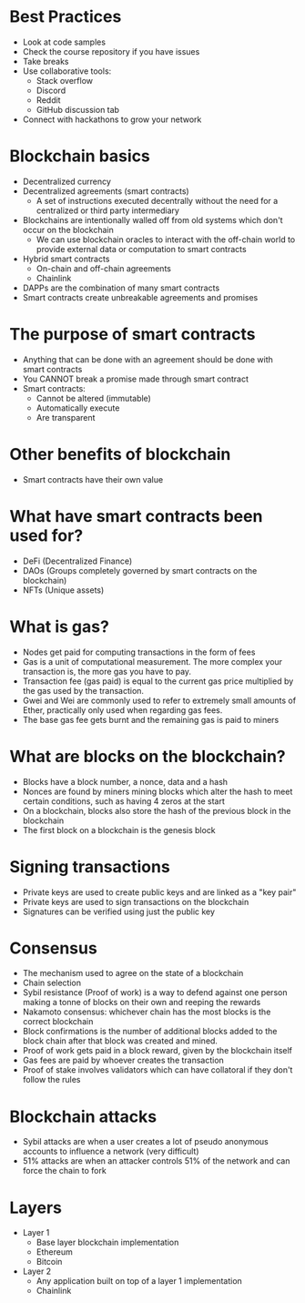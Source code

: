 # Best Practices
- Look at code samples
- Check the course repository if you have issues
- Take breaks
- Use collaborative tools:
    - Stack overflow
    - Discord
    - Reddit
    - GitHub discussion tab
- Connect with hackathons to grow your network

# Blockchain basics
- Decentralized currency
- Decentralized agreements (smart contracts)
    - A set of instructions executed decentrally without the need for a centralized or third party intermediary
- Blockchains are intentionally walled off from old systems which don't occur on the blockchain
    - We can use blockchain oracles to interact with the off-chain world to provide external data or computation to smart contracts
- Hybrid smart contracts
    - On-chain and off-chain agreements
    - Chainlink
- DAPPs are the combination of many smart contracts
- Smart contracts create unbreakable agreements and promises

# The purpose of smart contracts
- Anything that can be done with an agreement should be done with smart contracts
- You CANNOT break a promise made through smart contract
- Smart contracts:
    - Cannot be altered (immutable)
    - Automatically execute
    - Are transparent

# Other benefits of blockchain
- Smart contracts have their own value

# What have smart contracts been used for?
- DeFi (Decentralized Finance)
- DAOs (Groups completely governed by smart contracts on the blockchain)
- NFTs (Unique assets)

# What is gas?
- Nodes get paid for computing transactions in the form of fees
- Gas is a unit of computational measurement. The more complex your transaction is, the more gas you have to pay.
- Transaction fee (gas paid) is equal to the current gas price multiplied by the gas used by the transaction.
- Gwei and Wei are commonly used to refer to extremely small amounts of Ether, practically only used when regarding gas fees.
- The base gas fee gets burnt and the remaining gas is paid to miners 

# What are blocks on the blockchain?
- Blocks have a block number, a nonce, data and a hash
- Nonces are found by miners mining blocks which alter the hash to meet certain conditions, such as having 4 zeros at the start
- On a blockchain, blocks also store the hash of the previous block in the blockchain
- The first block on a blockchain is the genesis block

# Signing transactions
- Private keys are used to create public keys and are linked as a "key pair"
- Private keys are used to sign transactions on the blockchain
- Signatures can be verified using just the public key

# Consensus
- The mechanism used to agree on the state of a blockchain
- Chain selection
- Sybil resistance (Proof of work) is a way to defend against one person making a tonne of blocks on their own and reeping the rewards
- Nakamoto consensus: whichever chain has the most blocks is the correct blockchain
- Block confirmations is the number of additional blocks added to the block chain after that block was created and mined.
- Proof of work gets paid in a block reward, given by the blockchain itself
- Gas fees are paid by whoever creates the transaction
- Proof of stake involves validators which can have collatoral if they don't follow the rules

# Blockchain attacks
- Sybil attacks are when a user creates a lot of pseudo anonymous accounts to influence a network (very difficult)
- 51% attacks are when an attacker controls 51% of the network and can force the chain to fork

# Layers
- Layer 1
    - Base layer blockchain implementation
    - Ethereum
    - Bitcoin
- Layer 2
    - Any application built on top of a layer 1 implementation
    - Chainlink
